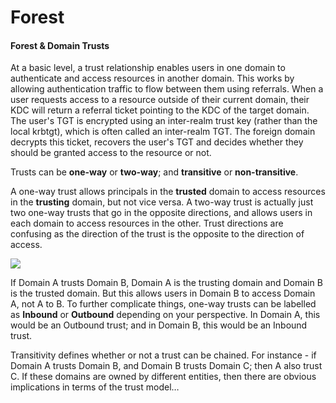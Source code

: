 # Forest

#### Forest & Domain Trusts

At a basic level, a trust relationship enables users in one domain to authenticate and access resources in another domain. This works by allowing authentication traffic to flow between them using referrals. When a user requests access to a resource outside of their current domain, their KDC will return a referral ticket pointing to the KDC of the target domain. The user's TGT is encrypted using an inter-realm trust key (rather than the local krbtgt), which is often called an inter-realm TGT. The foreign domain decrypts this ticket, recovers the user's TGT and decides whether they should be granted access to the resource or not.

Trusts can be **one-way** or **two-way**; and **transitive** or **non-transitive**.

A one-way trust allows principals in the **trusted** domain to access resources in the **trusting** domain, but not vice versa. A two-way trust is actually just two one-way trusts that go in the opposite directions, and allows users in each domain to access resources in the other. Trust directions are confusing as the direction of the trust is the opposite to the direction of access.

![](.gitbook/assets/1663772480.png)

If Domain A trusts Domain B, Domain A is the trusting domain and Domain B is the trusted domain. But this allows users in Domain B to access Domain A, not A to B. To further complicate things, one-way trusts can be labelled as **Inbound** or **Outbound** depending on your perspective. In Domain A, this would be an Outbound trust; and in Domain B, this would be an Inbound trust.

Transitivity defines whether or not a trust can be chained. For instance - if Domain A trusts Domain B, and Domain B trusts Domain C; then A also trust C. If these domains are owned by different entities, then there are obvious implications in terms of the trust model…
